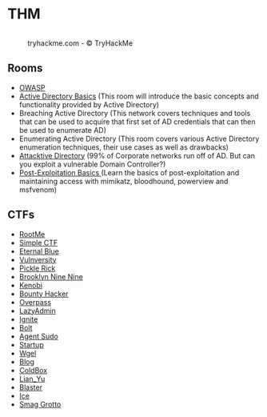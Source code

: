 # THM

<div align="left" data-full-width="false"><figure><img src="../.gitbook/assets/spaces_EhofjMfYbx3gOUSReXD7_uploads_git-blob-d6717517efcd6cf2abc36234ddf89ae069267bc7_image-20230205151515316 (1).webp" alt=""><figcaption><p>tryhackme.com - © TryHackMe</p></figcaption></figure></div>

## Rooms

* [OWASP](owasp/)
* [Active Directory Basics](active-directory-basics.md) (This room will introduce the basic concepts and functionality provided by Active Directory)
* Breaching Active Directory (This network covers techniques and tools that can be used to acquire that first set of AD credentials that can then be used to enumerate AD)
* Enumerating Active Directory (This room covers various Active Directory enumeration techniques, their use cases as well as drawbacks)
* &#x20;[Attacktive Directory](attacktive-directory.md) (99% of Corporate networks run off of AD. But can you exploit a vulnerable Domain Controller?)
* [Post-Exploitation Basics ](post-exploitation-basics.md)(Learn the basics of post-exploitation and maintaining access with mimikatz, bloodhound, powerview and msfvenom)

## CTFs

* [RootMe](rootme.md)
* [Simple CTF](simple-ctf.md)
* [Eternal Blue](eternal-blue.md)
* [Vulnversity](vulnversity.md)
* [Pickle Rick](pickle-rick.md)
* [Brooklyn Nine Nine](brooklyn-nine-nine.md)
* [Kenobi](kenobi.md)
* [Bounty Hacker](bounty-hacker.md)
* [Overpass](overpass.md)
* [LazyAdmin](lazyadmin.md)
* [Ignite](ignite.md)
* [Bolt](bolt.md)
* [Agent Sudo](agent-sudo.md)
* [Startup](startup.md)
* [Wgel](wgel.md)
* [Blog](blog.md)
* [ColdBox](coldbox.md)
* [Lian\_Yu](lian_yu.md)
* [Blaster](blaster.md)
* [Ice](ice.md)
* [Smag Grotto](smag-grotto.md)
